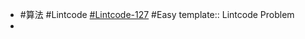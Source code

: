 - #算法 #Lintcode [#Lintcode-127](https://www.lintcode.com/problem/127/) #Easy
  template:: Lintcode Problem
-
